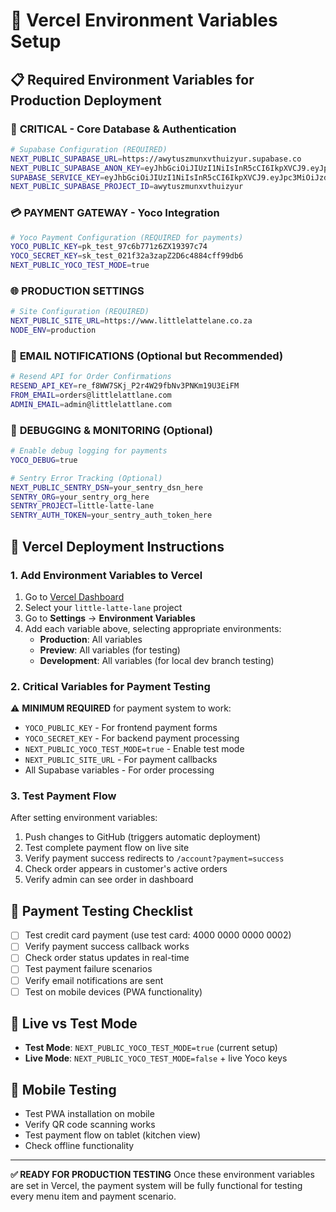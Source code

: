 # 🚀 Vercel Environment Variables Setup

## 📋 Required Environment Variables for Production Deployment

### 🔐 **CRITICAL - Core Database & Authentication**
```bash
# Supabase Configuration (REQUIRED)
NEXT_PUBLIC_SUPABASE_URL=https://awytuszmunxvthuizyur.supabase.co
NEXT_PUBLIC_SUPABASE_ANON_KEY=eyJhbGciOiJIUzI1NiIsInR5cCI6IkpXVCJ9.eyJpc3MiOiJzdXBhYmFzZSIsInJlZiI6ImF3eXR1c3ptdW54dnRodWl6eXVyIiwicm9sZSI6ImFub24iLCJpYXQiOjE3NTUyNTA0MzAsImV4cCI6MjA3MDgyNjQzMH0.UaljSLQF38JBcZ05JbuMGfzvDlSOFr_frBdSb8ATWlY
SUPABASE_SERVICE_KEY=eyJhbGciOiJIUzI1NiIsInR5cCI6IkpXVCJ9.eyJpc3MiOiJzdXBhYmFzZSIsInJlZiI6ImF3eXR1c3ptdW54dnRodWl6eXVyIiwicm9sZSI6InNlcnZpY2Vfcm9sZSIsImlhdCI6MTc1NTI1MDQzMCwiZXhwIjoyMDcwODI2NDMwfQ.7wxcJMA35yK3x8lBc0Qr_qdsmPbnN6i4u5Dx66QkeoM
NEXT_PUBLIC_SUPABASE_PROJECT_ID=awytuszmunxvthuizyur
```

### 💳 **PAYMENT GATEWAY - Yoco Integration**
```bash
# Yoco Payment Configuration (REQUIRED for payments)
YOCO_PUBLIC_KEY=pk_test_97c6b771z6ZX19397c74
YOCO_SECRET_KEY=sk_test_021f32a3zapZ2D6c4884cff99db6
NEXT_PUBLIC_YOCO_TEST_MODE=true
```

### 🌐 **PRODUCTION SETTINGS**
```bash
# Site Configuration (REQUIRED)
NEXT_PUBLIC_SITE_URL=https://www.littlelattelane.co.za
NODE_ENV=production
```

### 📧 **EMAIL NOTIFICATIONS** (Optional but Recommended)
```bash
# Resend API for Order Confirmations
RESEND_API_KEY=re_f8WW7SKj_P2r4W29fbNv3PNKm19U3EiFM
FROM_EMAIL=orders@littlelattlane.com
ADMIN_EMAIL=admin@littlelattlane.com
```

### 🔧 **DEBUGGING & MONITORING** (Optional)
```bash
# Enable debug logging for payments
YOCO_DEBUG=true

# Sentry Error Tracking (Optional)
NEXT_PUBLIC_SENTRY_DSN=your_sentry_dsn_here
SENTRY_ORG=your_sentry_org_here
SENTRY_PROJECT=little-latte-lane
SENTRY_AUTH_TOKEN=your_sentry_auth_token_here
```

## 📝 **Vercel Deployment Instructions**

### 1. **Add Environment Variables to Vercel**
1. Go to [Vercel Dashboard](https://vercel.com/dashboard)
2. Select your `little-latte-lane` project
3. Go to **Settings** → **Environment Variables**
4. Add each variable above, selecting appropriate environments:
   - **Production**: All variables
   - **Preview**: All variables (for testing)
   - **Development**: All variables (for local dev branch testing)

### 2. **Critical Variables for Payment Testing**
⚠️ **MINIMUM REQUIRED** for payment system to work:
- `YOCO_PUBLIC_KEY` - For frontend payment forms
- `YOCO_SECRET_KEY` - For backend payment processing
- `NEXT_PUBLIC_YOCO_TEST_MODE=true` - Enable test mode
- `NEXT_PUBLIC_SITE_URL` - For payment callbacks
- All Supabase variables - For order processing

### 3. **Test Payment Flow**
After setting environment variables:
1. Push changes to GitHub (triggers automatic deployment)
2. Test complete payment flow on live site
3. Verify payment success redirects to `/account?payment=success`
4. Check order appears in customer's active orders
5. Verify admin can see order in dashboard

## 🎯 **Payment Testing Checklist**
- [ ] Test credit card payment (use test card: 4000 0000 0000 0002)
- [ ] Verify payment success callback works
- [ ] Check order status updates in real-time
- [ ] Test payment failure scenarios
- [ ] Verify email notifications are sent
- [ ] Test on mobile devices (PWA functionality)

## 🔄 **Live vs Test Mode**
- **Test Mode**: `NEXT_PUBLIC_YOCO_TEST_MODE=true` (current setup)
- **Live Mode**: `NEXT_PUBLIC_YOCO_TEST_MODE=false` + live Yoco keys

## 📱 **Mobile Testing**
- Test PWA installation on mobile
- Verify QR code scanning works
- Test payment flow on tablet (kitchen view)
- Check offline functionality

---

**✅ READY FOR PRODUCTION TESTING**
Once these environment variables are set in Vercel, the payment system will be fully functional for testing every menu item and payment scenario.
